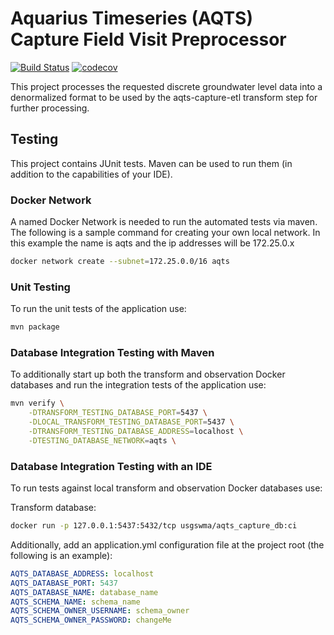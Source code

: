 # Aquarius Timeseries (AQTS) Capture Field Visit Preprocessor

[![Build Status](https://travis-ci.com/usgs/aqts-capture-ts-field-visit.svg?branch=master)](https://travis-ci.com/usgs/aqts-capture-ts-field-visit)
[![codecov](https://codecov.io/gh/usgs/aqts-capture-ts-field-visit/branch/master/graph/badge.svg)](https://codecov.io/gh/usgs/aqts-capture-ts-field-visit)

This project processes the requested discrete groundwater level data into a denormalized format to be used by the aqts-capture-etl transform step
for further processing.

## Testing
This project contains JUnit tests. Maven can be used to run them (in addition to the capabilities of your IDE).

### Docker Network
A named Docker Network is needed to run the automated tests via maven. The following is a sample command for creating your own local network. In this example the name is aqts and the ip addresses will be 172.25.0.x

```.sh
docker network create --subnet=172.25.0.0/16 aqts
```

### Unit Testing
To run the unit tests of the application use:

```.sh
mvn package
```

### Database Integration Testing with Maven
To additionally start up both the transform and observation Docker databases and run the integration tests of the application use:

```.sh
mvn verify \
    -DTRANSFORM_TESTING_DATABASE_PORT=5437 \
    -DLOCAL_TRANSFORM_TESTING_DATABASE_PORT=5437 \
    -DTRANSFORM_TESTING_DATABASE_ADDRESS=localhost \
    -DTESTING_DATABASE_NETWORK=aqts \
```

### Database Integration Testing with an IDE 
To run tests against local transform and observation Docker databases use:

Transform database:
```.sh
docker run -p 127.0.0.1:5437:5432/tcp usgswma/aqts_capture_db:ci
```

Additionally, add an application.yml configuration file at the project root (the following is an example):
```.yaml
AQTS_DATABASE_ADDRESS: localhost
AQTS_DATABASE_PORT: 5437
AQTS_DATABASE_NAME: database_name
AQTS_SCHEMA_NAME: schema_name
AQTS_SCHEMA_OWNER_USERNAME: schema_owner
AQTS_SCHEMA_OWNER_PASSWORD: changeMe
```

